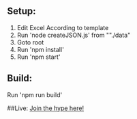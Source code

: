 ## Setup:

1. Edit Excel According to template
2. Run 'node createJSON.js' from ""./data"
3. Goto root
4. Run 'npm install'
5. Run 'npm start'

## Build:
Run 'npm run build'

##Live:
[Join the hype here!](https://VM-2018.surge.sh)
